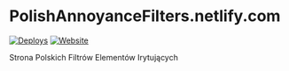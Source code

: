 #  PolishAnnoyanceFilters.netlify.com
[![Deploys](https://www.netlify.com/img/global/badges/netlify-color-bg.svg)](https://www.netlify.com)
[![Website](https://img.shields.io/website-up-down-green-red/http/shields.io.svg?label=PolishAnnoyanceFilters.netlify.com)](https://polishannoyancefilters.netlify.com/)

Strona Polskich Filtrów Elementów Irytujących
